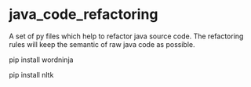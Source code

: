 # java_code_refactoring
A set of py files which help to refactor java source code.
The refactoring rules will keep the semantic of raw java code as possible.



pip install wordninja


pip install nltk
